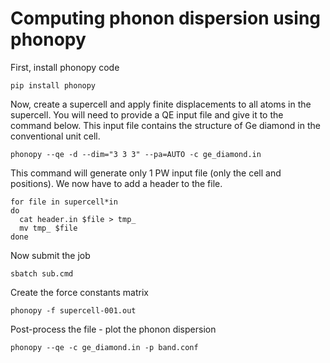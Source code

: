 # Computing phonon dispersion using phonopy

First, install phonopy code
```
pip install phonopy
```

Now, create a supercell and apply finite displacements to all atoms in the supercell.
You will need to provide a QE input file and give it to the command below. This 
input file contains the structure of Ge diamond in the conventional unit cell.
```
phonopy --qe -d --dim="3 3 3" --pa=AUTO -c ge_diamond.in
```

This command will generate only 1 PW input file (only the cell and positions). We now have 
to add a header to the file.
```
for file in supercell*in
do
  cat header.in $file > tmp_
  mv tmp_ $file
done
```

Now submit the job
```
sbatch sub.cmd
```

Create the force constants matrix
```
phonopy -f supercell-001.out
```

Post-process the file - plot the phonon dispersion
```
phonopy --qe -c ge_diamond.in -p band.conf
```



